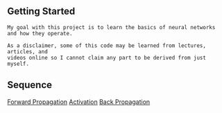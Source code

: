 ## Getting Started
    My goal with this project is to learn the basics of neural networks and how they operate. 

    As a disclaimer, some of this code may be learned from lectures, articles, and 
    videos online so I cannot claim any part to be derived from just myself.

## Sequence
 <ins>Forward Propagation</ins>
 <ins>Activation</ins>
 <ins>Back Propagation</ins>